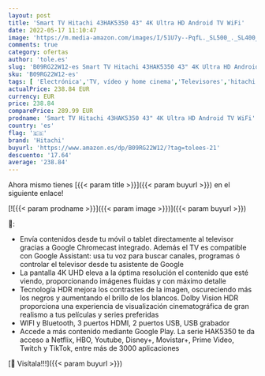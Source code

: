 ```yaml
---
layout: post
title: 'Smart TV Hitachi 43HAK5350 43" 4K Ultra HD Android TV WiFi'
date: 2022-05-17 11:10:47
image: 'https://m.media-amazon.com/images/I/51U7y--PqfL._SL500_._SL400_.jpg'
comments: true
category: ofertas
author: 'tole.es'
slug: 'B09RG22W12-es Smart TV Hitachi 43HAK5350 43" 4K Ultra HD Android TV WiFi'
sku: 'B09RG22W12-es'
tags: [ 'Electrónica','TV, vídeo y home cinema','Televisores','hitachi','smart','tv','🇪🇸', ]
actualPrice: 238.84 EUR
currency: EUR
price: 238.84
comparePrice: 289.99 EUR
prodname: 'Smart TV Hitachi 43HAK5350 43" 4K Ultra HD Android TV WiFi'
country: 'es'
flag: '🇪🇸'
brand: 'Hitachi'
buyurl: 'https://www.amazon.es/dp/B09RG22W12/?tag=tolees-21'
descuento: '17.64'
average: '238.84'
---
```


Ahora mismo tienes [{{< param title >}}]({{< param buyurl >}}) en el siguiente enlace!

[![{{< param prodname >}}]({{< param image >}})]({{< param buyurl >}})

🔎:

- Envía contenidos desde tu móvil o tablet directamente al televisor gracias a Google Chromecast integrado. Además el TV es compatible con Google Assistant: usa tu voz para buscar canales, programas ó controlar el televisor desde tu asistente de Google
- La pantalla 4K UHD eleva a la óptima resolución el contenido que esté viendo, proporcionando imágenes fluidas y con máximo detalle
- Tecnología HDR mejora los contrastes de la imagen, oscureciendo más los negros y aumentando el brillo de los blancos. Dolby Vision HDR proporciona una experiencia de visualización cinematográfica de gran realismo a tus películas y series preferidas
- WIFI y Bluetooth, 3 puertos HDMI, 2 puertos USB, USB grabador
- Accede a más contenido mediante Google Play. La serie HAK5350 te da acceso a Netflix, HBO, Youtube, Disney+, Movistar+, Prime Video, Twitch y TikTok, entre más de 3000 aplicaciones

[🛒 Visítala!!!]({{< param buyurl >}})
